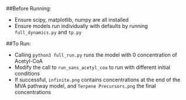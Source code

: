 ##Before Running:

- Ensure scipy, matplotlib, numpy are all installed
- Ensure models run individually with defaults by running `full_dynamics.py` and `tp.py`

##To Run:

- Calling `python3 full_run.py` runs the model with 0 concentration of Acetyl-CoA
- Modify the call to `run_sans_acetyl_coa` to run with different initial conditions
- If successful, `infinite.png` contains concentrations at the end of the MVA pathway model, and `Terpene Precursors.png` the final concentrations